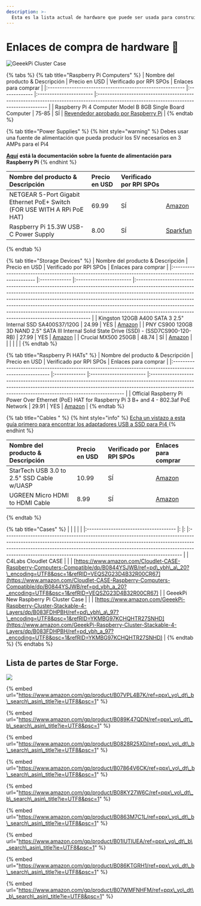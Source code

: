 ```yaml
---
description: >-
  Esta es la lista actual de hardware que puede ser usada para construir el stake pool basado Raspberry Pi, no incluye un ordenador portátil o PC independiente para administración.
---
```


# Enlaces de compra de hardware 🏪

![GeeekPi Cluster Case](../.gitbook/assets/photo_2021-03-09-13.42.42.jpeg)

{% tabs %}
{% tab title="Raspberry Pi Computers" %}
| Nombre del producto & Descripción                         | Precio en USD | Verificado por RPI SPOs | Enlaces para comprar                                                                                                                    |
|:--------------------------------------------------------- |:------------- |:----------------------- |:--------------------------------------------------------------------------------------------------------------------------------------- |
| Raspberry Pi 4 Computer Model B 8GB Single Board Computer | 75-85         | SÍ                      | [Revendedor aprobado por Raspberry Pi](https://www.raspberrypi.org/products/raspberry-pi-4-model-b/?variant=raspberry-pi-4-model-b-8gb) |
{% endtab %}

{% tab title="Power Supplies" %}
{% hint style="warning" %}
Debes usar una fuente de alimentación que pueda producir los 5V necesarios en 3 AMPs para el Pi4

[**Aquí**](https://www.raspberrypi.org/documentation/hardware/raspberrypi/power/README.md) **está la documentación sobre la fuente de alimentación para Raspberry Pi**
{% endhint %}

| Nombre del producto & Descripción                                            | Precio en USD | Verificado por RPI SPOs |                                                                                                         |
|:---------------------------------------------------------------------------- |:------------- |:----------------------- |:------------------------------------------------------------------------------------------------------- |
| NETGEAR 5-Port Gigabit Ethernet PoE+ Switch \(FOR USE WITH A RPi PoE HAT\) | 69.99         | SÍ                      | [Amazon](https://www.amazon.com/gp/product/B07WTXHSXC/ref=ppx_yo_dt_b_asin_title_o02_s00?ie=UTF8&psc=1) |
| Raspberry Pi 15.3W USB-C Power Supply                                        | 8.00          | SÍ                      | [Sparkfun](https://www.sparkfun.com/products/15448?src=raspberrypi)                                     |
{% endtab %}

{% tab title="Storage Devices" %}
| Nombre del producto & Descripción                                                                   | Precio en USD | Verificado por RPI SPOs | Enlaces para comprar                                                                                                                                                                                                                                                                                                                                                                                                                                              |
|:--------------------------------------------------------------------------------------------------- |:------------- |:----------------------- |:----------------------------------------------------------------------------------------------------------------------------------------------------------------------------------------------------------------------------------------------------------------------------------------------------------------------------------------------------------------------------------------------------------------------------------------------------------------- |
| Kingston 120GB A400 SATA 3 2.5" Internal SSD SA400S37/120G                                          | 24.99         | YES                     | [Amazon](https://www.amazon.com/Kingston-120GB-Solid-SA400S37-120G/dp/B01N6JQS8C/ref=sxts_sxwds-bia-wc-rsf-ajax2_0?crid=2IZ705SDHVNO2&cv_ct_cx=kingston+a400&dchild=1&keywords=kingston+a400&pd_rd_i=B01N6JQS8C&pd_rd_r=cff9c24d-82ba-4471-892a-a23276b8b1db&pd_rd_w=wzQ6v&pd_rd_wg=6jlaB&pf_rd_p=5c711241-c674-4eef-b21c-fe6add670f33&pf_rd_r=MMBZR2DHZVKB3J1QE3HY&psc=1&qid=1615235655&sprefix=kingsto%2Caps%2C254&sr=1-2-e30f047d-8e3c-4340-8179-6a77ce88d756) |
| PNY CS900 120GB 3D NAND 2.5" SATA III Internal Solid State Drive \(SSD\) - \(SSD7CS900-120-RB\) | 27.99         | YES                     | [Amazon](https://www.amazon.com/gp/product/B0722XPTL6/ref=ppx_yo_dt_b_asin_title_o06_s00?ie=UTF8&th=1)                                                                                                                                                                                                                                                                                                                                                            |
| Crucial MX500 250GB                                                                                 | 48.74         | SÍ                      | [Amazon](https://www.amazon.com/Crucial-MX500-250GB-NAND-Internal/dp/B0764WCXCV/ref=pd_ybh_a_109?_encoding=UTF8&psc=1&refRID=DFCXCZ7KPJPWES884N8A)                                                                                                                                                                                                                                                                                                                |
|                                                                                                     |               |                         |                                                                                                                                                                                                                                                                                                                                                                                                                                                                   |
{% endtab %}

{% tab title="Raspberry Pi HATs" %}
| Nombre del producto & Descripción                                                                         | Precio en USD | Verificado por RPI SPOs | Enlaces para comprar                                                                                                                                                                                                            |
|:--------------------------------------------------------------------------------------------------------- |:------------- |:----------------------- |:------------------------------------------------------------------------------------------------------------------------------------------------------------------------------------------------------------------------------- |
| Official Raspberry Pi Power Over Ethernet \(PoE\) HAT for Raspberry Pi 3 B+ and 4 - 802.3af PoE Network | 29.91         | YES                     | [Amazon](https://www.amazon.com/poe-hat/dp/B07GR9XQJH/ref=sr_1_2?dchild=1&keywords=Official+Raspberry+Pi+Power+Over+Ethernet+%28PoE%29+HAT+for+Raspberry+Pi+3+B%2B+and+802.3af+PoE+Network&qid=1615236400&s=electronics&sr=1-2) |
{% endtab %}

{% tab title="Cables " %}
{% hint style="info" %}
[Echa un vistazo a esta guía primero para encontrar los adaptadores USB a SSD para Pi4 ](https://jamesachambers.com/raspberry-pi-4-usb-boot-config-guide-for-ssd-flash-drives/?amp=1)
{% endhint %}

| Nombre del producto & Descripción         | Precio en USD | Verificado por RPI SPOs | Enlaces para comprar                                                                                                                                          |
|:----------------------------------------- |:------------- |:----------------------- |:------------------------------------------------------------------------------------------------------------------------------------------------------------- |
| StarTech USB 3.0 to 2.5" SSD Cable w/UASP | 10.99         | SÍ                      | [Amazon](https://www.amazon.com/StarTech-com-SATA-USB-Cable-USB3S2SAT3CB/dp/B00HJZJI84/ref=sr_1_15?dchild=1&keywords=startech+usb+3.0&qid=1617056177&sr=8-15) |
| UGREEN Micro HDMI to HDMI Cable           | 8.99          | SÍ                      | [Amazon](https://www.amazon.com/gp/product/B06WWQ7KLV/ref=ppx_yo_dt_b_asin_title_o05_s00?ie=UTF8&psc=1)                                                       |
{% endtab %}

{% tab title="Cases" %}
|                                       |  |  |                                                                                                                                                                                                                                                                                                                      |
|:------------------------------------- |: |: |:-------------------------------------------------------------------------------------------------------------------------------------------------------------------------------------------------------------------------------------------------------------------------------------------------------------------- |
| C4Labs Cloudlet CASE                  |  |  | [https://www.amazon.com/Cloudlet-CASE-Raspberry-Computers-Compatible/dp/B0844YSJWB/ref=pd\_ybh\_a\_20?\_encoding=UTF8&psc=1&refRID=VEQSZG23D4B32R00CR67](https://www.amazon.com/Cloudlet-CASE-Raspberry-Computers-Compatible/dp/B0844YSJWB/ref=pd_ybh_a_20?_encoding=UTF8&psc=1&refRID=VEQSZG23D4B32R00CR67) |
| GeeekPi New Raspberry Pi Cluster Case |  |  | [https://www.amazon.com/GeeekPi-Raspberry-Cluster-Stackable-4-Layers/dp/B083FDHPBH/ref=pd\_ybh\_a\_97?\_encoding=UTF8&psc=1&refRID=YKMBG97KCHQHTR27SNHD](https://www.amazon.com/GeeekPi-Raspberry-Cluster-Stackable-4-Layers/dp/B083FDHPBH/ref=pd_ybh_a_97?_encoding=UTF8&psc=1&refRID=YKMBG97KCHQHTR27SNHD) |
{% endtab %}
{% endtabs %}

## Lista de partes de Star Forge.

![](../.gitbook/assets/photo_2021-03-09-13.40.29.jpeg)

{% embed url="https://www.amazon.com/gp/product/B07VPL4B7K/ref=ppx\_yo\_dt\_b\_search\_asin\_title?ie=UTF8&psc=1" %}

{% embed url="https://www.amazon.com/gp/product/B089K47QDN/ref=ppx\_yo\_dt\_b\_search\_asin\_title?ie=UTF8&psc=1" %}

{% embed url="https://www.amazon.com/gp/product/B0828R25XD/ref=ppx\_yo\_dt\_b\_search\_asin\_title?ie=UTF8&psc=1" %}

{% embed url="https://www.amazon.com/gp/product/B07864V6CK/ref=ppx\_yo\_dt\_b\_search\_asin\_title?ie=UTF8&psc=1" %}

{% embed url="https://www.amazon.com/gp/product/B08KY27W6C/ref=ppx\_yo\_dt\_b\_search\_asin\_title?ie=UTF8&psc=1" %}

{% embed url="https://www.amazon.com/gp/product/B0863M7C1L/ref=ppx\_yo\_dt\_b\_search\_asin\_title?ie=UTF8&psc=1" %}

{% embed url="https://www.amazon.com/gp/product/B01IUTIUEA/ref=ppx\_yo\_dt\_b\_search\_asin\_title?ie=UTF8&psc=1" %}

{% embed url="https://www.amazon.com/gp/product/B086KTGRH1/ref=ppx\_yo\_dt\_b\_search\_asin\_title?ie=UTF8&psc=1" %}

{% embed url="https://www.amazon.com/gp/product/B07WMFNHFM/ref=ppx\_yo\_dt\_b\_search\_asin\_title?ie=UTF8&psc=1" %}



